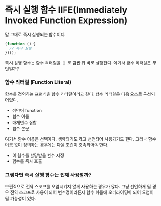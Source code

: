 # 즉시 실행 함수 IIFE(Immediately Invoked Function Expression)

말 그대로 즉시 실행되는 함수이다.

```js
(function () {
  // 즉시 실행
})();
```

즉시 실행 함수는 함수 리터럴을 `()` 로 감싼 뒤 바로 실행한다.
여기서 함수 리터럴은 무엇일까?

### 함수 리터럴 (Function Literal)

함수를 정의하는 표현식을 함수 리터럴이라고 한다.
함수 리터럴은 다음 요소로 구성되어있다.

- 예약어 function
- 함수 이름
- 매개변수 집합
- 함수 본문

여기서 함수 이름은 선택이다. 생략되기도 하고 선언되어 사용되기도 한다.
그러나 함수 이름 없이 정의하는 경우에는 다음 조건이 충족되어야 한다.

- 이 힘수를 할당받을 변수 지정
- 함수를 즉시 호출

### 그렇다면 즉시 실행 함수는 언제 사용할까?

보편적으로 전역 스코프를 오염시키지 않게 사용하는 경우가 많다.
그냥 선언하게 될 경우 전역 스코프로 사용이 되어 변수명이라든지 함수 이름에 오버라이딩이 되어 오염이 될 가능성이 있다.
